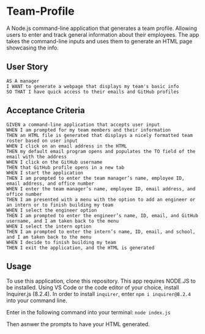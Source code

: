 # Team-Profile

A Node.js command-line application that generates a team profile. Allowing users to enter and track general information about their employees. The app takes the command-line inputs and uses them to generate an HTML page showcasing the info.

## User Story
```
AS A manager
I WANT to generate a webpage that displays my team's basic info
SO THAT I have quick access to their emails and GitHub profiles
```

## Acceptance Criteria
```
GIVEN a command-line application that accepts user input
WHEN I am prompted for my team members and their information
THEN an HTML file is generated that displays a nicely formatted team roster based on user input
WHEN I click on an email address in the HTML
THEN my default email program opens and populates the TO field of the email with the address
WHEN I click on the GitHub username
THEN that GitHub profile opens in a new tab
WHEN I start the application
THEN I am prompted to enter the team manager’s name, employee ID, email address, and office number
WHEN I enter the team manager’s name, employee ID, email address, and office number
THEN I am presented with a menu with the option to add an engineer or an intern or to finish building my team
WHEN I select the engineer option
THEN I am prompted to enter the engineer’s name, ID, email, and GitHub username, and I am taken back to the menu
WHEN I select the intern option
THEN I am prompted to enter the intern’s name, ID, email, and school, and I am taken back to the menu
WHEN I decide to finish building my team
THEN I exit the application, and the HTML is generated
```
## Usage

To use this application, clone this repository. This app requires NODE.JS to be installed. Using VS Code or the code editor of your choice, install Inquirer.js (8.2.4). In order to install ```inquirer```, enter ```npm i inquirer@8.2.4``` into your command line.

Enter in the following command into your terminal:
```node index.js```

Then asnwer the prompts to have your HTML generated.
